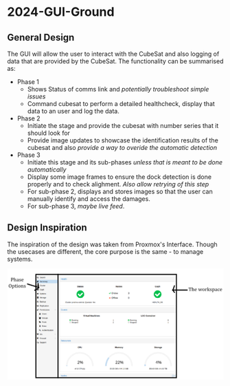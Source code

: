 # 2024-GUI-Ground

## General Design

The GUI will allow the user to interact with the CubeSat and also logging of data that are provided by the CubeSat. The functionality can be summarised as:

- Phase 1
  - Shows Status of comms link and *potentially troubleshoot simple issues*
  - Command cubesat to perform a detailed healthcheck, display that data to an user and log the data.
- Phase 2
  - Initiate the stage and provide the cubesat with number series that it should look for
  - Provide image updates to showcase the identification results of the cubesat and also *provide a way to overide the automatic detection*
- Phase 3
  - Initiate this stage and its sub-phases *unless that is meant to be done automatically*
  - Display some image frames to ensure the dock detection is done properly and to check alighment. *Also allow retrying of this step*
  - For sub-phase 2, displays and stores images so that the user can manually identify and access the damages.
  - For sub-phase 3, *maybe live feed*.

## Design Inspiration

The inspiration of the design was taken from Proxmox's Interface. Though the usecases are different, the core purpose is the same - to manage systems.

![alt text](./img_src/image.png)